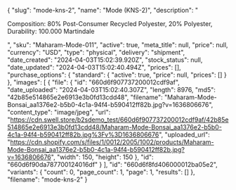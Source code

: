 {
  "slug": "mode-kns-2",
  "name": "Mode (KNS-2)",
  "description": "<p>Composition: 80% Post-Consumer Recycled Polyester, 20% Polyester, Durability: 100.000 Martindale</p>",
  "sku": "Maharam-Mode-011",
  "active": true,
  "meta_title": null,
  "price": null,
  "currency": "USD",
  "type": "physical",
  "delivery": "shipment",
  "date_created": "2024-04-03T15:02:39.920Z",
  "stock_status": null,
  "date_updated": "2024-04-03T15:02:40.494Z",
  "prices": [],
  "purchase_options": {
    "standard": {
      "active": true,
      "price": null,
      "prices": []
    }
  },
  "images": [
    {
      "file": {
        "id": "660d6f907737200012cdf9af",
        "date_uploaded": "2024-04-03T15:02:40.307Z",
        "length": 8976,
        "md5": "42b85e514865e2e6913e3b0fd13cdd48",
        "filename": "Maharam-Mode-Bonsai_aa1376e2-b5b0-4c1a-94f4-b590412ff82b.jpg?v=1636806676",
        "content_type": "image/jpeg",
        "url": "https://cdn.swell.store/b2sdemo_test/660d6f907737200012cdf9af/42b85e514865e2e6913e3b0fd13cdd48/Maharam-Mode-Bonsai_aa1376e2-b5b0-4c1a-94f4-b590412ff82b.jpg%3Fv%3D1636806676",
        "uploaded_url": "https://cdn.shopify.com/s/files/1/0012/2005/1002/products/Maharam-Mode-Bonsai_aa1376e2-b5b0-4c1a-94f4-b590412ff82b.jpg?v=1636806676",
        "width": 150,
        "height": 150
      },
      "id": "660d6f90da787700124016df"
    }
  ],
  "id": "660d6f8fd406000012ba05e2",
  "variants": {
    "count": 0,
    "page_count": 1,
    "page": 1,
    "results": []
  },
  "filename": "mode-kns-2"
}